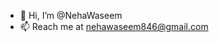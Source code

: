 - 👋 Hi, I’m @NehaWaseem 
- 📫 Reach me at nehawaseem846@gmail.com 
<!---
NehaWaseem/NehaWaseem is a ✨ special ✨ repository because its `README.md` (this file) appears on your GitHub profile.
You can click the Preview link to take a look at your changes.
--->
